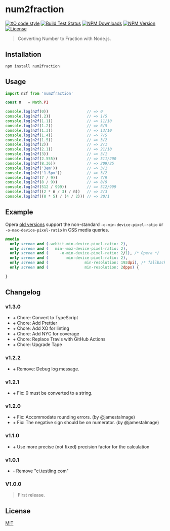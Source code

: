 # num2fraction

[![XO code style](https://shields.io/badge/code_style-5ed9c7?logo=xo&labelColor=gray)](https://github.com/xojs/xo)
[![Build Test Status](https://github.com/yisibl/num2fraction/actions/workflows/ci.yml/badge.svg)](https://github.com/yisibl/num2fraction/actions/workflows/ci.yml)
[![NPM Downloads](https://img.shields.io/npm/dm/num2fraction.svg?style=flat)](https://www.npmjs.com/package/num2fraction)
[![NPM Version](http://img.shields.io/npm/v/num2fraction.svg?style=flat)](https://www.npmjs.com/package/num2fraction)
[![License](https://img.shields.io/npm/l/num2fraction.svg?style=flat)](http://opensource.org/licenses/MIT)

> Converting Number to Fraction with Node.js.

## Installation

```console
npm install num2fraction
```

## Usage

```js
import n2f from 'num2fraction'

const π   = Math.PI

console.log(n2f(0))                 // => 0
console.log(n2f(.2))                // => 1/5
console.log(n2f(1.1))               // => 11/10
console.log(n2f(1.2))               // => 6/5
console.log(n2f(1.3))               // => 13/10
console.log(n2f(1.4))               // => 7/5
console.log(n2f(1.5))               // => 3/2
console.log(n2f(2))                 // => 2/1
console.log(n2f(2.1))               // => 21/10
console.log(n2f(3))                 // => 3/1
console.log(n2f(2.555))             // => 511/200
console.log(n2f(8.36))              // => 209/25
console.log(n2f('3em'))             // => 3/1
console.log(n2f('1.5px'))           // => 3/2
console.log(n2f(7 / 9))             // => 7/9
console.log(n2f(8 / 9))             // => 8/9
console.log(n2f(512 / 999))         // => 512/999
console.log(n2f((2 * π / 3) / π))   // => 2/3
console.log(n2f((8 * 5) / (4 / 2))) // => 20/1
```

## Example

Opera [old versions](http://www.opera.com/docs/specs/presto28/css/o-vendor/) support the non-standard `-o-min-device-pixel-ratio` or `-o-max-device-pixel-ratio` in CSS media queries.

```css
@media
  only screen and (-webkit-min-device-pixel-ratio: 2),
  only screen and (   min--moz-device-pixel-ratio: 2),
  only screen and (     -o-min-device-pixel-ratio: 2/1), /* Opera */
  only screen and (        min-device-pixel-ratio: 2),
  only screen and (                min-resolution: 192dpi), /* fallback */
  only screen and (                min-resolution: 2dppx) { 

}
```

## Changelog

### v1.3.0

* \+ Chore: Convert to TypeScript
* \+ Chore: Add Prettier
* \+ Chore: Add XO for linting
* \+ Chore: Add NYC for coverage
* \+ Chore: Replace Travis with GitHub Actions
* \+ Chore: Upgrade Tape

### v1.2.2

* \+ Remove: Debug log message.

### v1.2.1

* \+ Fix: 0 must be converted to a string.

### v1.2.0

* \+ Fix: Accommodate rounding errors. (by @jamestalmage)
* \+ Fix: The negative sign should be on numerator. (by @jamestalmage)

### v1.1.0

* \+ Use more precise (not fixed) precision factor for the calculation

### v1.0.1

* \- Remove "ci.testling.com"

### V1.0.0

> First release.

## License

[MIT](LICENSE)

